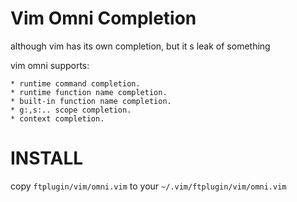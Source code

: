 
Vim Omni Completion
===================
although vim has its own completion, but it s leak of something

vim omni supports:

    * runtime command completion.
    * runtime function name completion.
    * built-in function name completion.
    * g:,s:.. scope completion.
    * context completion.

INSTALL
=======

copy `ftplugin/vim/omni.vim` to your `~/.vim/ftplugin/vim/omni.vim`
